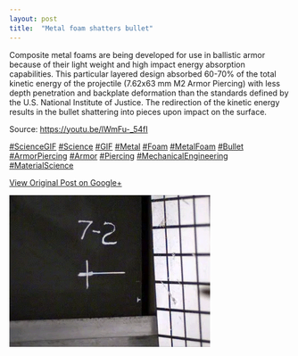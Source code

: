 ```yaml
---
layout: post
title:  "Metal foam shatters bullet"
---
```


Composite metal foams are being developed for use in ballistic armor because
of their light weight and high impact energy absorption capabilities. This
particular layered design absorbed 60-70% of the total kinetic energy of the
projectile (7.62x63 mm M2 Armor Piercing) with less depth penetration and
backplate deformation than the standards defined by the U.S. National
Institute of Justice. The redirection of the kinetic energy results in the
bullet shattering into pieces upon impact on the surface.  
  
Source: <https://youtu.be/lWmFu-_54fI>  
  
[#ScienceGIF](https://plus.google.com/s/%23ScienceGIF/posts)
[#Science](https://plus.google.com/s/%23Science/posts)
[#GIF](https://plus.google.com/s/%23GIF/posts)
[#Metal](https://plus.google.com/s/%23Metal/posts)
[#Foam](https://plus.google.com/s/%23Foam/posts)
[#MetalFoam](https://plus.google.com/s/%23MetalFoam/posts)
[#Bullet](https://plus.google.com/s/%23Bullet/posts)
[#ArmorPiercing](https://plus.google.com/s/%23ArmorPiercing/posts)
[#Armor](https://plus.google.com/s/%23Armor/posts)
[#Piercing](https://plus.google.com/s/%23Piercing/posts)
[#MechanicalEngineering](https://plus.google.com/s/%23MechanicalEngineering/posts)
[#MaterialScience](https://plus.google.com/s/%23MaterialScience/posts)

[View Original Post on Google+](https://plus.google.com/+ColinSullender/posts/TfMW9MV2Fd1)

![Metal foam shatters bullet](/assets/img/2016-04-11-Metal-foam-shatters-bullet.gif)
